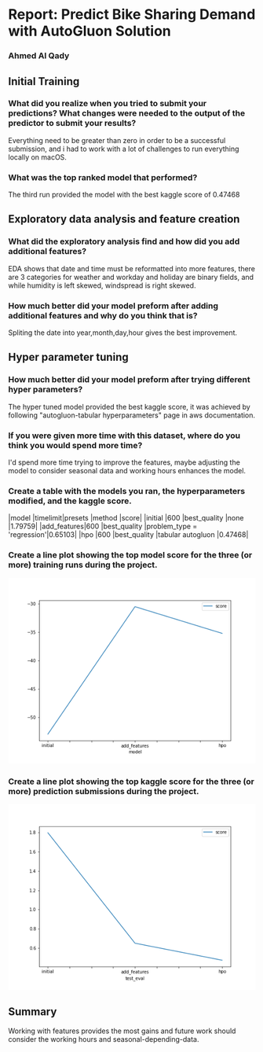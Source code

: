 # Report: Predict Bike Sharing Demand with AutoGluon Solution
### Ahmed Al Qady

## Initial Training
### What did you realize when you tried to submit your predictions? What changes were needed to the output of the predictor to submit your results?
Everything need to be greater than zero in order to be a successful submission, and i had to work with a lot of challenges to run everything locally on macOS.

### What was the top ranked model that performed?
The third run provided the model with the best kaggle score of 0.47468

## Exploratory data analysis and feature creation
### What did the exploratory analysis find and how did you add additional features?
EDA shows that date and time must be reformatted into more features, there are 3 categories for weather and workday and holiday are binary fields, and while humidity is left skewed, windspread is right skewed.

### How much better did your model preform after adding additional features and why do you think that is?
Spliting the date into year,month,day,hour gives the best improvement.

## Hyper parameter tuning
### How much better did your model preform after trying different hyper parameters?
The hyper tuned model provided the best kaggle score, it was achieved by following "autogluon-tabular hyperparameters" page in aws documentation. 

### If you were given more time with this dataset, where do you think you would spend more time?
I'd spend more time trying to improve the features, maybe adjusting the model to consider seasonal data and working hours enhances the model.

### Create a table with the models you ran, the hyperparameters modified, and the kaggle score.

|model       |timelimit|presets      |method                     |score|
|initial     |600      |best_quality |none                       |1.79759|
|add_features|600      |best_quality |problem_type = 'regression'|0.65103|
|hpo         |600      |best_quality |tabular autogluon          |0.47468|

### Create a line plot showing the top model score for the three (or more) training runs during the project.

![model_train_score.png](img/model_train_score.png)

### Create a line plot showing the top kaggle score for the three (or more) prediction submissions during the project.

![model_test_score.png](img/model_test_score.png)

## Summary
Working with features provides the most gains and future work should consider the working hours and seasonal-depending-data.